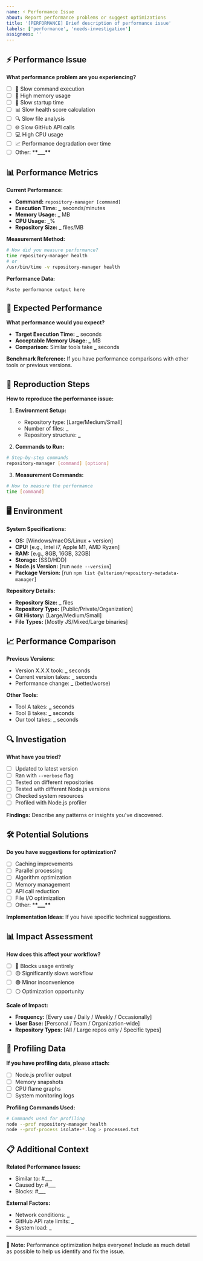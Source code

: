 ```yaml
---
name: ⚡ Performance Issue
about: Report performance problems or suggest optimizations
title: '[PERFORMANCE] Brief description of performance issue'
labels: ['performance', 'needs-investigation']
assignees: ''
---
```


## ⚡ Performance Issue

**What performance problem are you experiencing?**

- [ ] 🐌 Slow command execution
- [ ] 💾 High memory usage
- [ ] 🔄 Slow startup time
- [ ] 📊 Slow health score calculation
- [ ] 🔍 Slow file analysis
- [ ] 🌐 Slow GitHub API calls
- [ ] 💻 High CPU usage
- [ ] 📈 Performance degradation over time
- [ ] Other: \***\*\_\_\_\*\***

## 📊 Performance Metrics

**Current Performance:**

- **Command:** `repository-manager [command]`
- **Execution Time:** **\_** seconds/minutes
- **Memory Usage:** **\_** MB
- **CPU Usage:** **\_**%
- **Repository Size:** **\_** files/MB

**Measurement Method:**

```bash
# How did you measure performance?
time repository-manager health
# or
/usr/bin/time -v repository-manager health
```

**Performance Data:**

```
Paste performance output here
```

## 🎯 Expected Performance

**What performance would you expect?**

- **Target Execution Time:** **\_** seconds
- **Acceptable Memory Usage:** **\_** MB
- **Comparison:** Similar tools take **\_** seconds

**Benchmark Reference:**
If you have performance comparisons with other tools or previous versions.

## 🔄 Reproduction Steps

**How to reproduce the performance issue:**

1. **Environment Setup:**
    - Repository type: [Large/Medium/Small]
    - Number of files: **\_**
    - Repository structure: **\_**

2. **Commands to Run:**

```bash
# Step-by-step commands
repository-manager [command] [options]
```

3. **Measurement Commands:**

```bash
# How to measure the performance
time [command]
```

## 🖥️ Environment

**System Specifications:**

- **OS:** [Windows/macOS/Linux + version]
- **CPU:** [e.g., Intel i7, Apple M1, AMD Ryzen]
- **RAM:** [e.g., 8GB, 16GB, 32GB]
- **Storage:** [SSD/HDD]
- **Node.js Version:** [run `node --version`]
- **Package Version:** [run `npm list @alteriom/repository-metadata-manager`]

**Repository Details:**

- **Repository Size:** **\_** files
- **Repository Type:** [Public/Private/Organization]
- **Git History:** [Large/Medium/Small]
- **File Types:** [Mostly JS/Mixed/Large binaries]

## 📈 Performance Comparison

**Previous Versions:**

- Version X.X.X took: **\_** seconds
- Current version takes: **\_** seconds
- Performance change: **\_** (better/worse)

**Other Tools:**

- Tool A takes: **\_** seconds
- Tool B takes: **\_** seconds
- Our tool takes: **\_** seconds

## 🔍 Investigation

**What have you tried?**

- [ ] Updated to latest version
- [ ] Ran with `--verbose` flag
- [ ] Tested on different repositories
- [ ] Tested with different Node.js versions
- [ ] Checked system resources
- [ ] Profiled with Node.js profiler

**Findings:**
Describe any patterns or insights you've discovered.

## 🛠️ Potential Solutions

**Do you have suggestions for optimization?**

- [ ] Caching improvements
- [ ] Parallel processing
- [ ] Algorithm optimization
- [ ] Memory management
- [ ] API call reduction
- [ ] File I/O optimization
- [ ] Other: \***\*\_\_\_\*\***

**Implementation Ideas:**
If you have specific technical suggestions.

## 📊 Impact Assessment

**How does this affect your workflow?**

- [ ] 🔴 Blocks usage entirely
- [ ] 🟡 Significantly slows workflow
- [ ] 🟢 Minor inconvenience
- [ ] ⚪ Optimization opportunity

**Scale of Impact:**

- **Frequency:** [Every use / Daily / Weekly / Occasionally]
- **User Base:** [Personal / Team / Organization-wide]
- **Repository Types:** [All / Large repos only / Specific types]

## 🔬 Profiling Data

**If you have profiling data, please attach:**

- [ ] Node.js profiler output
- [ ] Memory snapshots
- [ ] CPU flame graphs
- [ ] System monitoring logs

**Profiling Commands Used:**

```bash
# Commands used for profiling
node --prof repository-manager health
node --prof-process isolate-*.log > processed.txt
```

## 📋 Additional Context

**Related Performance Issues:**

- Similar to: #\_\_\_
- Caused by: #\_\_\_
- Blocks: #\_\_\_

**External Factors:**

- Network conditions: **\_**
- GitHub API rate limits: **\_**
- System load: **\_**

---

**📝 Note:** Performance optimization helps everyone! Include as much detail as possible to help us identify and fix the issue.
